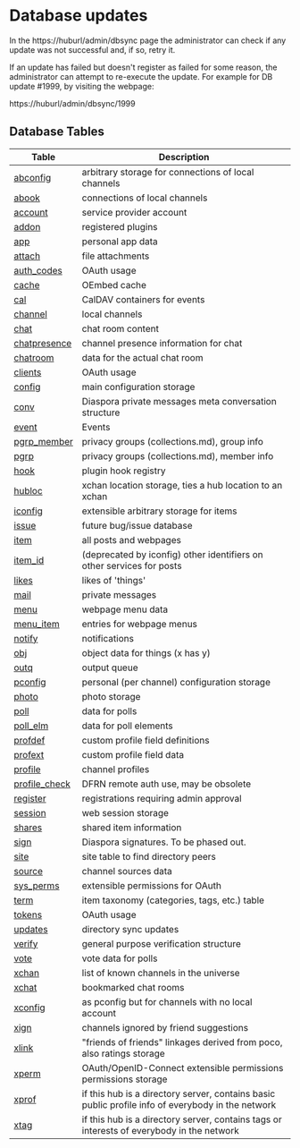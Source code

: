 # Database updates

In the https://huburl/admin/dbsync page the administrator can check if any update was not successful and, if so, retry it.

If an update has failed but doesn't register as failed for some reason, the administrator can attempt to re-execute the update. For example for DB update #1999, by visiting the webpage:

https://huburl/admin/dbsync/1999


## Database Tables

| Table                                                                 | Description                                                          |
|----------------------------------------------------------------------|----------------------------------------------------------------------|
| [abconfig](abconfig.md)                      | arbitrary storage for connections of local channels                  |
| [abook](abook.md)                            | connections of local channels                                        |
| [account](account.md)                        | service provider account                                             |
| [addon](addon.md)                            | registered plugins                                                   |
| [app](app.md)                                | personal app data                                                    |
| [attach](attach.md)                          | file attachments                                                     |
| [auth_codes](auth_codes.md)                  | OAuth usage                                                          |
| [cache](cache.md)                            | OEmbed cache                                                         |
| [cal](cal.md)                                | CalDAV containers for events                                         |
| [channel](channel.md)                        | local channels                                                       |
| [chat](chat.md)                              | chat room content                                                    |
| [chatpresence](chatpresence.md)              | channel presence information for chat                                |
| [chatroom](chatroom.md)                      | data for the actual chat room                                        |
| [clients](clients.md)                        | OAuth usage                                                          |
| [config](config.md)                          | main configuration storage                                           |
| [conv](conv.md)                              | Diaspora private messages meta conversation structure                |
| [event](event.md)                            | Events                                                               |
| [pgrp_member](pgrp_member.md)                | privacy groups (collections.md), group info                             |
| [pgrp](pgrp.md)                              | privacy groups (collections.md), member info                            |
| [hook](hook.md)                              | plugin hook registry                                                 |
| [hubloc](hubloc.md)                          | xchan location storage, ties a hub location to an xchan              |
| [iconfig](iconfig.md)                        | extensible arbitrary storage for items                               |
| [issue](issue.md)                            | future bug/issue database                                            |
| [item](item.md)                              | all posts and webpages                                               |
| [item_id](item_id.md)                        | (deprecated by iconfig) other identifiers on other services for posts|
| [likes](likes.md)                            | likes of 'things'                                                    |
| [mail](mail.md)                              | private messages                                                     |
| [menu](menu.md)                              | webpage menu data                                                    |
| [menu_item](menu_item.md)                    | entries for webpage menus                                            |
| [notify](notify.md)                          | notifications                                                        |
| [obj](obj.md)                                | object data for things (x has y)                                     |
| [outq](outq.md)                              | output queue                                                         |
| [pconfig](pconfig.md)                        | personal (per channel) configuration storage                         |
| [photo](photo.md)                            | photo storage                                                        |
| [poll](poll.md)                              | data for polls                                                       |
| [poll_elm](poll_elm.md)                      | data for poll elements                                               |
| [profdef](profdef.md)                        | custom profile field definitions                                     |
| [profext](profext.md)                        | custom profile field data                                            |
| [profile](profile.md)                        | channel profiles                                                     |
| [profile_check](profile_check.md)            | DFRN remote auth use, may be obsolete                                |
| [register](register.md)                      | registrations requiring admin approval                               |
| [session](session.md)                        | web session storage                                                  |
| [shares](shares.md)                          | shared item information                                              |
| [sign](sign.md)                              | Diaspora signatures. To be phased out.                               |
| [site](site.md)                              | site table to find directory peers                                   |
| [source](source.md)                          | channel sources data                                                 |
| [sys_perms](sys_perms.md)                    | extensible permissions for OAuth                                     |
| [term](term.md)                              | item taxonomy (categories, tags, etc.) table                         |
| [tokens](tokens.md)                          | OAuth usage                                                          |
| [updates](updates.md)                        | directory sync updates                                               |
| [verify](verify.md)                          | general purpose verification structure                               |
| [vote](vote.md)                              | vote data for polls                                                  |
| [xchan](xchan.md)                            | list of known channels in the universe                               |
| [xchat](xchat.md)                            | bookmarked chat rooms                                                |
| [xconfig](xconfig.md)                        | as pconfig but for channels with no local account                    |
| [xign](xign.md)                              | channels ignored by friend suggestions                               |
| [xlink](xlink.md)                            | "friends of friends" linkages derived from poco, also ratings storage|
| [xperm](xperm.md)                            | OAuth/OpenID-Connect extensible permissions permissions storage      |
| [xprof](xprof.md)                            | if this hub is a directory server, contains basic public profile info of everybody in the network |
| [xtag](xtag.md)                              | if this hub is a directory server, contains tags or interests of everybody in the network        |
